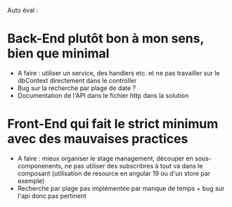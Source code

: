 Auto éval :

# Back-End plutôt bon à mon sens, bien que minimal
* A faire : utiliser un service, des handlers etc. et ne pas travailler sur le dbContext directement dans le controller
* Bug sur la recherche par plage de date ?
* Documentation de l'API dans le fichier http dans la solution

# Front-End qui fait le strict minimum avec des mauvaises practices
* A faire : mieux organiser le stage management, découper en sous-componenents, ne pas utiliser des subscribres à tout va dans le composant (utilisation de resource en angular 19 ou d'un store par exemple)
* Recherche par plage pas implémentée par manque de temps + bug sur l'api donc pas pertinent
